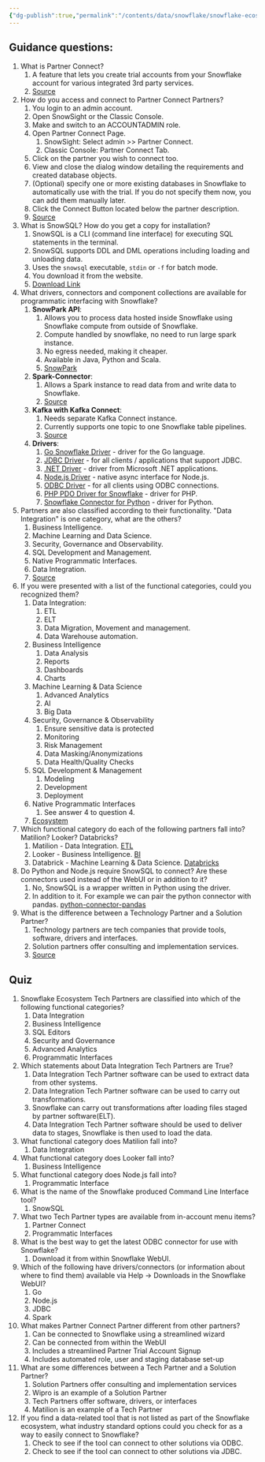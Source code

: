 ```yaml
---
{"dg-publish":true,"permalink":"/contents/data/snowflake/snowflake-ecosystem/","tags":["Snowflake"],"created":"2024-01-04T18:04:37.698+01:00","updated":"2024-01-05T13:14:59.265+01:00"}
---
```



## Guidance questions:

1. What is Partner Connect? 
	1. A feature that lets you create trial accounts from your Snowflake account for various integrated 3rd party services.
	2. [Source](https://docs.snowflake.com/en/user-guide/ecosystem-partner-connect)
2. How do you access and connect to Partner Connect Partners? 
	1. You login to an admin account. 
	2. Open SnowSight or the Classic Console.
	3. Make and switch to an ACCOUNTADMIN role.
	4. Open Partner Connect Page. 
		1. SnowSight:  Select admin >> Partner Connect.
		2. Classic Console: Partner Connect Tab.
	5. Click on the partner you wish to connect too.
	6. View and close the dialog window detailing the requirements and created database objects.
	7. (Optional) specify one or more existing databases in Snowflake to automatically use with the trial. If you do not specify them now, you can add them manually later.
	8. Click the Connect Button located below the partner description. 
	9. [Source](https://docs.snowflake.com/en/user-guide/ecosystem-partner-connect#connecting-with-a-snowflake-partner)
3. What is SnowSQL? How do you get a copy for installation? 
	1. SnowSQL is a CLI (command line interface) for executing SQL statements in the terminal.
	2. SnowSQL supports DDL and DML operations including loading and unloading data.
	3. Uses the `snowsql` executable, `stdin` or `-f` for batch mode.
	4. You download it from the website.
	5. [Download Link](https://developers.snowflake.com/snowsql/)
4. What drivers, connectors and component collections are available for programmatic interfacing with Snowflake? 
	1. **SnowPark API**: 
		1. Allows you to process data hosted inside Snowflake using Snowflake compute from outside of Snowflake.
		2. Compute handled by snowflake, no need to run large spark instance. 
		3. No egress needed, making it cheaper.
		4. Available in Java, Python and Scala.
		5. [SnowPark](https://docs.snowflake.com/en/developer-guide/snowpark/index)
	2. **Spark-Connector**: 
		1. Allows a Spark instance to read data from and write data to Snowflake. 
		2. [Source](https://docs.snowflake.com/en/user-guide/spark-connector)
	3. **Kafka with Kafka Connect**: 
		1. Needs separate Kafka Connect instance. 
		2. Currently supports one topic to one Snowflake table pipelines.
		3. [Source](https://docs.snowflake.com/en/user-guide/kafka-connector-overview)
	4. **Drivers**: 
		1. [Go Snowflake Driver](https://docs.snowflake.com/en/developer-guide/golang/go-driver) - driver for the Go language.
		2. [JDBC Driver](https://docs.snowflake.com/en/developer-guide/jdbc/jdbc) - for all clients / applications that support JDBC.
		3. [.NET Driver](https://docs.snowflake.com/en/developer-guide/dotnet/dotnet-driver) - driver from Microsoft .NET applications.
		4. [Node.js Driver](https://docs.snowflake.com/en/developer-guide/node-js/nodejs-driver) - native async interface for Node.js.
		5. [ODBC Driver](https://docs.snowflake.com/en/developer-guide/odbc/odbc) - for all clients using ODBC connections.
		6. [PHP PDO Driver for Snowflake](https://docs.snowflake.com/en/developer-guide/php-pdo/php-pdo-driver) - driver for PHP.
		7. [Snowflake Connector for Python](https://docs.snowflake.com/en/developer-guide/python-connector/python-connector) - driver for Python. 
5. Partners are also classified according to their functionality. "Data Integration" is one category, what are the others? 
	1. Business Intelligence.
	2. Machine Learning and Data Science.
	3. Security, Governance and Observability.
	4. SQL Development and Management.
	5. Native Programmatic Interfaces. 
	6. Data Integration.
	7. [Source](https://docs.snowflake.com/en/user-guide/ecosystem)
6. If you were presented with a list of the functional categories, could you recognized them?
	1. Data Integration:
		1. ETL
		2. ELT
		3. Data Migration, Movement and management.
		4. Data Warehouse automation.
	2. Business Intelligence
		1. Data Analysis
		2. Reports
		3. Dashboards
		4. Charts
	3. Machine Learning & Data Science
		1. Advanced Analytics
		2. AI
		3. Big Data
	4. Security, Governance & Observability
		1. Ensure sensitive data is protected
		2. Monitoring
		3. Risk Management
		4. Data Masking/Anonymizations 
		5. Data Health/Quality Checks
	5. SQL Development & Management
		1. Modeling
		2. Development
		3. Deployment
	6. Native Programmatic Interfaces
		1.  See answer 4 to question 4. 
	7. [Ecosystem](https://docs.snowflake.com/en/user-guide/ecosystem)
7. Which functional category do each of the following partners fall into? Matilion? Looker?  Databricks?
	1. Matilion - Data Integration. [ETL](https://docs.snowflake.com/en/user-guide/ecosystem-etl)
	2. Looker - Business Intelligence. [BI](https://docs.snowflake.com/en/user-guide/ecosystem-bi)
	3. Databrick - Machine Learning & Data Science. [Databricks](https://docs.snowflake.com/en/user-guide/ecosystem-analytics)
8. Do Python and Node.js require SnowSQL to connect? Are these connectors used instead of the WebUI or in addition to it?
	1. No, SnowSQL is a wrapper written in Python using the driver. 
	2. In addition to it. For example we can pair the python connector with pandas. [python-connector-pandas](https://docs.snowflake.com/en/developer-guide/python-connector/python-connector-pandas)
9. What is the difference between a Technology Partner and a Solution Partner?
	1. Technology partners are tech companies that provide tools, software, drivers and interfaces.
	2. Solution partners offer consulting and implementation services.
	3. [Source](https://community.snowflake.com/s/question/0D5Do00000H1tFEKAZ/what-are-some-differences-between-a-tech-partner-and-a-solution-partner)

## Quiz

1. Snowflake Ecosystem Tech Partners are classified into which of the following functional categories?
	1. Data Integration
	2. Business Intelligence
	3. SQL Editors
	4. Security and Governance
	5. Advanced Analytics
	6. Programmatic Interfaces
2. Which statements about Data Integration Tech Partners are True?
	1. Data Integration Tech Partner software can be used to extract data from other systems.
	2. Data Integration Tech Partner software can be used to carry out transformations.
	3. Snowflake can carry out transformations after loading files staged by partner software(ELT).
	4. Data Integration Tech Partner software should be used to deliver data to stages, Snowflake is then used to load the data.
3. What functional category does Matilion fall into?
	1. Data Integration
4. What functional category does Looker fall into?
	1. Business Intelligence
5. What functional category does Node.js fall into?
	1. Programmatic Interface
6. What is the name of the Snowflake produced Command Line Interface tool?
	1. SnowSQL
7. What two Tech Partner types are available from in-account menu items?
	1. Partner Connect
	2. Programmatic Interfaces
8. What is the best way to get the latest ODBC connector for use with Snowflake?
	1. Download it from within Snowflake WebUI.
9. Which of the following have drivers/connectors (or information about where to find them) available via Help -> Downloads in the Snowflake WebUI?
	1. Go
	2. Node.js
	3. JDBC
	4. Spark
10. What makes Partner Connect Partner different from other partners?
	1. Can be connected to Snowflake using a streamlined wizard
	2. Can be connected from within the WebUI
	3. Includes a streamlined Partner Trial Account Signup
	4. Includes automated role, user and staging database set-up
11. What are some differences between a Tech Partner and a Solution Partner?
	1. Solution Partners offer consulting and implementation services
	2. Wipro is an example of a Solution Partner
	3. Tech Partners offer software, drivers, or interfaces
	4. Matilion is an example of a Tech Partner
12. If you find a data-related tool that is not listed as part of the Snowflake ecosystem, what industry standard options could you check for as a way to easily connect to Snowflake?
	1. Check to see if the tool can connect to other solutions via ODBC.
	2. Check to see if the tool can connect to other solutions via JDBC.